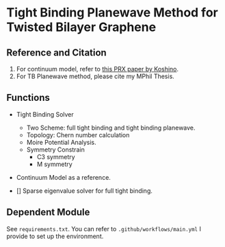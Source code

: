 # Tight Binding Planewave Method for Twisted Bilayer Graphene

## Reference and Citation

1. For continuum model, refer to [this PRX paper by Koshino](https://journals.aps.org/prx/abstract/10.1103/PhysRevX.8.031087).
2. For TB Planewave method, please cite my MPhil Thesis.

## Functions

- Tight Binding Solver
  - Two Scheme: full tight binding and tight binding planewave.
  - Topology: Chern number calculation
  - Moire Potential Analysis.
  - Symmetry Constrain
    - C3 symmetry
    - M symmetry
- Continuum Model as a reference.

- [] Sparse eigenvalue solver for full tight binding.
## Dependent Module

See `requirements.txt`. You can refer to `.github/workflows/main.yml` I provide to set up the environment.

